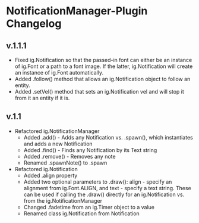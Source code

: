 # NotificationManager-Plugin Changelog

## v.1.1.1

- Fixed ig.Notification so that the passed-in font can either be an instance of ig.Font or a path to a font image. If the latter, ig.Notification will create an instance of ig.Font automatically.
- Added .follow() method that allows an ig.Notification object to follow an entity.
- Added .setVel() method that sets an ig.Notification vel and will stop it from it an entity if it is.

## v.1.1

- Refactored ig.NotificationManager
	- Added .add() - Adds any Notification vs. .spawn(), which instantiates and adds a new Notification
	- Added .find() - Finds any Notification by its Text string
	- Added .remove() - Removes any note
	- Renamed .spawnNote() to .spawn
- Refactored ig.Notification
	- Added .align property
	- Added two optional parameters to .draw(): align - specify an alignment from ig.Font.ALIGN, and text - specify a text string. These can be used if calling the .draw() directly for an ig.Notification vs. from the ig.NotificationManager
	- Changed .fadetime from an ig.Timer object to a value
	- Renamed class ig.Notification from Notification